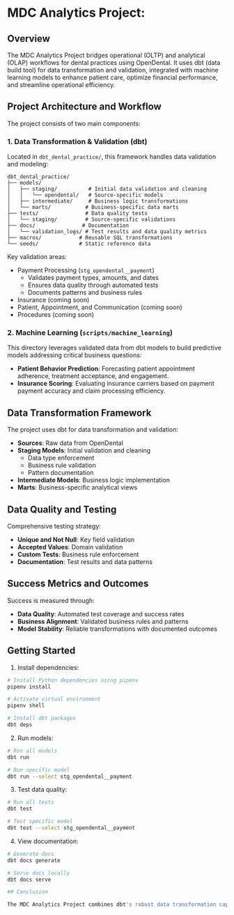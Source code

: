 # MDC Analytics Project:

## Overview
The MDC Analytics Project bridges operational (OLTP) and analytical (OLAP) workflows for dental practices using OpenDental. It uses dbt (data build tool) for data transformation and validation, integrated with machine learning models to enhance patient care, optimize financial performance, and streamline operational efficiency.

## Project Architecture and Workflow

The project consists of two main components:

### 1. Data Transformation & Validation (dbt)

Located in `dbt_dental_practice/`, this framework handles data validation and modeling:

```
dbt_dental_practice/
├── models/
│   ├── staging/          # Initial data validation and cleaning
│   │   └── opendental/   # Source-specific models
│   ├── intermediate/     # Business logic transformations
│   └── marts/           # Business-specific data marts
├── tests/               # Data quality tests
│   └── staging/         # Source-specific validations
├── docs/               # Documentation
│   └── validation_logs/ # Test results and data quality metrics
├── macros/            # Reusable SQL transformations
└── seeds/             # Static reference data
```

Key validation areas:
- Payment Processing (`stg_opendental__payment`)
  - Validates payment types, amounts, and dates
  - Ensures data quality through automated tests
  - Documents patterns and business rules
- Insurance (coming soon)
- Patient, Appointment, and Communication (coming soon)
- Procedures (coming soon)

### 2. Machine Learning (`scripts/machine_learning`)

This directory leverages validated data from dbt models to build predictive models addressing critical business questions:

- **Patient Behavior Prediction**: Forecasting patient appointment adherence, treatment acceptance, and engagement.
- **Insurance Scoring**: Evaluating insurance carriers based on payment payment accuracy and claim processing efficiency.

## Data Transformation Framework

The project uses dbt for data transformation and validation:

- **Sources**: Raw data from OpenDental
- **Staging Models**: Initial validation and cleaning
  - Data type enforcement
  - Business rule validation
  - Pattern documentation
- **Intermediate Models**: Business logic implementation
- **Marts**: Business-specific analytical views

## Data Quality and Testing

Comprehensive testing strategy:
- **Unique and Not Null**: Key field validation
- **Accepted Values**: Domain validation
- **Custom Tests**: Business rule enforcement
- **Documentation**: Test results and data patterns

## Success Metrics and Outcomes

Success is measured through:
- **Data Quality**: Automated test coverage and success rates
- **Business Alignment**: Validated business rules and patterns
- **Model Stability**: Reliable transformations with documented outcomes

## Getting Started

1. Install dependencies:
```bash
# Install Python dependencies using pipenv
pipenv install

# Activate virtual environment
pipenv shell

# Install dbt packages
dbt deps
```

2. Run models:
```bash
# Run all models
dbt run

# Run specific model
dbt run --select stg_opendental__payment
```

3. Test data quality:
```bash
# Run all tests
dbt test

# Test specific model
dbt test --select stg_opendental__payment
```

4. View documentation:
```bash
# Generate docs
dbt docs generate

# Serve docs locally
dbt docs serve

## Conclusion

The MDC Analytics Project combines dbt's robust data transformation capabilities with advanced analytics, providing a reliable foundation for dental practice analytics and machine learning applications. 